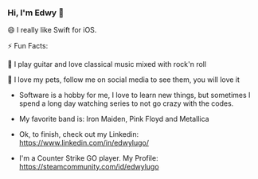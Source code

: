 ### Hi, I'm Edwy  👋

<!--
**edwylugo/edwylugo** is a ✨ _special_ ✨ repository because its `README.md` (this file) appears on your GitHub profile.

Here are some ideas to get you started:

- 🔭 I’m currently working on ...
- 🌱 I’m currently learning ...
- 👯 I’m looking to collaborate on ...
- 🤔 I’m looking for help with ...
- 💬 Ask me about ...
- 📫 How to reach me: ...
- 😄 Pronouns: ...
- ⚡ Fun fact: ...
-->


😄 I really like Swift for iOS.

⚡ Fun Facts:

:guitar: I play guitar and love classical music mixed with rock'n roll

:dog: I love my pets, follow me on social media to see them, you will love it

- Software is a hobby for me, I love to learn new things, but sometimes I spend a long day watching series to not go crazy with the codes.

- My favorite band is: Iron Maiden, Pink Floyd and Metallica

- Ok, to finish, check out my Linkedin: https://www.linkedin.com/in/edwylugo/

- I'm a Counter Strike GO player. My Profile: https://steamcommunity.com/id/edwylugo
